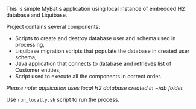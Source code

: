 This is simple MyBatis application using local instance of embedded H2 database and Liquibase.

Project contains several components:
 * Scripts to create and destroy database user and schema used in processing,
 * Liquibase migration scripts that populate the database in created user schema,
 * Java application that connects to database and retrieves list of Customer entities,
 * Script used to execute all the components in correct order.

*Please note: application uses local H2 database created in ~/db folder.*

Use `run_locally.sh` script to run the process.
